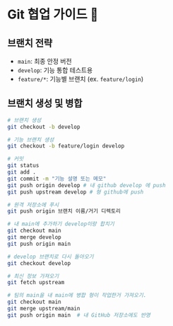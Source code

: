 # Git 협업 가이드 🚀

## 브랜치 전략
- `main`: 최종 안정 버전
- `develop`: 기능 통합 테스트용
- `feature/*`: 기능별 브랜치 (ex. `feature/login`)

## 브랜치 생성 및 병합
```bash
# 브랜치 생성
git checkout -b develop

# 기능 브랜치 생성
git checkout -b feature/login develop

# 커밋
git status
git add .
git commit -m "기능 설명 또는 메모"
git push origin develop # 내 github develop 에 push
git push upstream develop # 형 github에 push

# 원격 저장소에 푸시
git push origin 브랜치 이름/거기 디렉토리

# 내 main에 추가하기 develop이랑 합치기
git checkout main
git merge develop
git push origin main

# develop 브랜치로 다시 돌아오기
git checkout develop

# 최신 정보 가져오기
git fetch upstream

# 팀의 main을 내 main에 병합 형이 작업한거 가져오기.
git checkout main
git merge upstream/main
git push origin main  # 내 GitHub 저장소에도 반영
